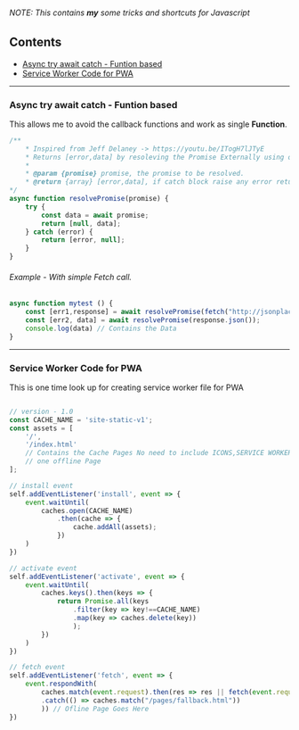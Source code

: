###### NOTE: This contains ***my*** some tricks and shortcuts for Javascript
## Contents
* [Async try await catch - Funtion based](#async-try-await-catch---funtion-based)
* [Service Worker Code for PWA](#service-worker-code-for-pwa)


---

### Async try await catch - Funtion based
This allows me to avoid the callback functions and work as single **Function**.

```javascript
/**
    * Inspired from Jeff Delaney -> https://youtu.be/ITogH7lJTyE
    * Returns [error,data] by resoleving the Promise Externally using one try catch
    * 
    * @param {promise} promise, the promise to be resolved.
    * @return {array} [error,data], if catch block raise any error returns [error,null] else [null,data]
*/
async function resolvePromise(promise) {
    try {
        const data = await promise;
        return [null, data];
    } catch (error) {
        return [error, null];
    }
}
```

###### Example - With simple Fetch call.
```javascript
async function mytest () {
    const [err1,response] = await resolvePromise(fetch("http://jsonplaceholder.typicode.com/albums"));
    const [err2, data] = await resolvePromise(response.json());
    console.log(data) // Contains the Data
}
```


---

### Service Worker Code for PWA
This is one time look up for creating service worker file for PWA

```javascript

// version - 1.0
const CACHE_NAME = 'site-static-v1';
const assets = [
    '/',
    '/index.html'
    // Contains the Cache Pages No need to include ICONS,SERVICE WORKER and MANIFEST FILE
    // one offline Page
];

// install event
self.addEventListener('install', event => {
    event.waitUntil(
        caches.open(CACHE_NAME)
            .then(cache => {
                cache.addAll(assets);
            })
    )
})

// activate event
self.addEventListener('activate', event => {
    event.waitUntil(
        caches.keys().then(keys => {
            return Promise.all(keys
                .filter(key => key!==CACHE_NAME)
                .map(key => caches.delete(key))
                );
        })
    )
})

// fetch event
self.addEventListener('fetch', event => {
    event.respondWith(
        caches.match(event.request).then(res => res || fetch(event.request)
        .catch(() => caches.match("/pages/fallback.html"))
        )) // Ofline Page Goes Here
})

```
